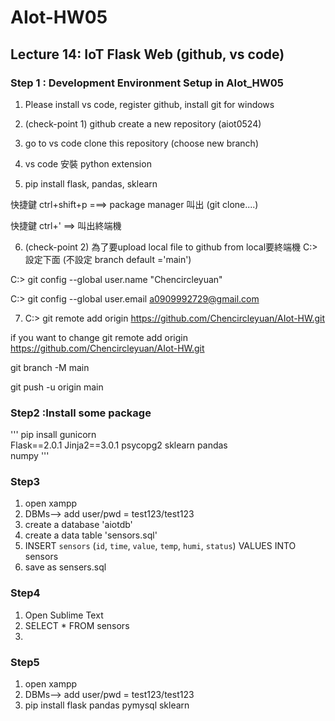 # AIot-HW05

## Lecture 14: IoT Flask Web (github, vs code)

### Step 1 : Development Environment Setup in AIot_HW05

1. Please install vs code, register github, install git for windows

2. (check-point 1) github create a new repository (aiot0524)

3. go to vs code clone this repository (choose new branch)

4. vs code 安裝 python extension

5. pip install flask, pandas, sklearn

  快捷鍵 ctrl+shift+p ===> package manager 叫出 (git clone....)

  快捷鍵 ctrl+' ==> 叫出終端機

6. (check-point 2) 為了要upload local file to github from local要終端機 C:> 設定下面 (不設定 branch default ='main')

  C:> git config --global user.name "Chencircleyuan"

  C:> git config --global user.email a0909992729@gmail.com

7. C:> git remote add origin https://github.com/Chencircleyuan/AIot-HW.git

  if you want to change
  git remote add origin https://github.com/Chencircleyuan/AIot-HW.git

  git branch -M main

  git push -u origin main

### Step2 :Install some package
'''
pip insall gunicorn   
Flask==2.0.1 
Jinja2==3.0.1 
psycopg2 
sklearn 
pandas  
numpy 
'''

### Step3
1. open xampp
2. DBMs--> add user/pwd = test123/test123
3. create a database 'aiotdb'
4. create a data table 'sensors.sql'
5. INSERT  `sensors` (`id`, `time`, `value`, `temp`, `humi`, `status`) VALUES INTO sensors
6. save as sensers.sql 

### Step4
1. Open Sublime Text
2. SELECT * FROM sensors
3. 


### Step5
1. open xampp
2. DBMs--> add user/pwd = test123/test123
3. pip install flask pandas pymysql sklearn

